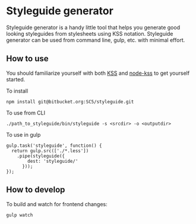 # Styleguide generator

Styleguide generator is a handy little tool that helps you generate good looking
styleguides from stylesheets using KSS notation. Styleguide generator can be
used from command line, gulp, etc. with minimal effort.

## How to use

You should familiarize yourself with both [KSS](https://github.com/kneath/kss)
and [node-kss](https://github.com/kss-node/kss-node) to get yourself started.

To install

    npm install git@bitbucket.org:SC5/styleguide.git

To use from CLI

    ./path_to_styleguide/bin/styleguide -s <srcdir> -o <outputdir>

To use in gulp

    gulp.task('styleguide', function() {
      return gulp.src(['./*.less'])
        .pipe(styleguide({
            dest: 'styleguide/'
          }));
    });

## How to develop

To build and watch for frontend changes:

    gulp watch
